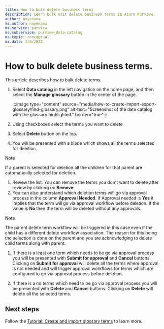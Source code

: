```yaml
---
title: How to bulk delete business terms
description: Learn bulk edit delete business terms in Azure Purview.
author: nayenama
ms.author: nayenama
ms.service: purview
ms.subservice: purview-data-catalog
ms.topic: conceptual
ms.date: 3/8/2022
---
```


# How to bulk delete business terms.

This article describes how to bulk delete terms. 


1. Select **Data catalog** in the left navigation on the home page, and then select the **Manage glossary** button in the center of the page.

    :::image type="content" source="media/how-to-create-import-export-glossary/find-glossary.png" alt-text="Screenshot of the data catalog with the glossary highlighted." border="true":::

1. Using checkboxes select the terms you want to delete

1. Select **Delete** button on the top.

1. You will be presented with a blade which shows all the terms selected for deletion.

> [!NOTE]
> If a parent is selected for deletion all the children for that parent are automatically selected for deletion.  

1. Review the list. You can remove the terms you don't want to delete after review by clicking on **Remove**
1. You can also understand which deletion terms will go via approval process in the column **Approval Needed**. If Approval needed is **Yes** it implies that the term will go via approval workflow before deletion. If the value is **No** then the term will be deleted without any approvals.

> [!NOTE]
> The parent delete term workflow will be triggered in this case even if the child has a different delete workflow association. The reason for this being the selection is done on the parent and you are acknowledging to delete child terms along with parent.

1. If there is a least one term which needs to be go via approval process you will be presented with **Submit for approval** and **Cancel** buttons. Clicking on **Submit for approval** will delete all the terms where approval is not needed and will trigger approval workflows for terms which are configured to go via approval process before deletion.

1. If there is a no terms which need to be go via approval process you will be presented with **Delete** and **Cancel** buttons. Clicking on **Delete** will delete all the selected terms.

## Next steps

Follow the [Tutorial: Create and import glossary terms](how-to-create-import-export-glossary.md) to learn more.
